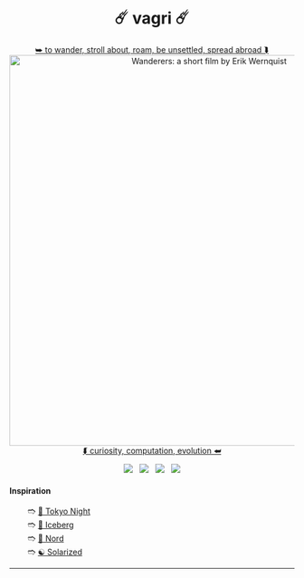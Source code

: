 <h1 align="center"> ☄️ vagri ☄️ </h1>

<a href="https://www.youtube.com/watch?v=YH3c1QZzRK4">
    <p align="center" >
        ⮩ to wander, stroll about, roam, be unsettled, spread abroad ⮯
        <br>
        <img
            src="https://github.com/nosvagor/vagari/blob/main/share/images/friedrich/vagari-large-blue.png?raw=true"
            width="690"
            alt="Wanderers: a short film by Erik Wernquist"
            title="Wanderers: a short film by Erik Wernquist"
        >
        <br>
        ⮮ curiosity, computation, evolution ⮨
    </p>
</a>

<p align="center">
    <img src="https://img.shields.io/github/stars/nosvagor/vagari?color=e0af68&logo=github&labelColor=24283b&logoColor=e0af68&style=for-the-badge">&nbsp;&nbsp;
    <img src="https://visitor-badge-reloaded.herokuapp.com/badge?color=b4f9f8&logoColor=b4f9f8&page_id=nosvagor/vagari&logo=linux&style=for-the-badge&lcolor=24283b"/>&nbsp;&nbsp;
    <img src="https://img.shields.io/github/forks/nosvagor/vagari?color=7aa2f7&logo=git&labelColor=24283b&logoColor=7aa2f7&style=for-the-badge">&nbsp;&nbsp;
    <img src="https://img.shields.io/github/license/nosvagor/vagari?color=bb9af7&logo=gnu&labelColor=24283b&logoColor=bb9af7&style=for-the-badge">
</p>

#### Inspiration

&emsp;&emsp; 🢫 <a href="https://github.com/enkia/tokyo-night-vscode-theme"> 🌆 Tokyo Night</a>
<br>
&emsp;&emsp; 🢫 <a href="https://cocopon.github.io/iceberg.vim/"> 🧊 Iceberg </a>
<br>
&emsp;&emsp; 🢫 <a href="https://www.nordtheme.com/docs/colors-and-palettes"> 🌠 Nord</a>
<br>
&emsp;&emsp; 🢫 <a href="https://ethanschoonover.com/solarized/"> ☯️ Solarized </a>

---
